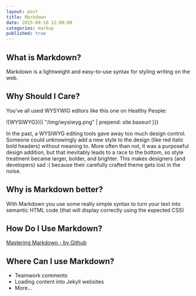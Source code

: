 ```yaml
---
layout: post
title: Markdown
date: 2015-09-16 12:00:00
categories: markup
published: true
---
```



What is Markdown?
-----------------

Markdown is a lightweight and easy-to-use syntax for styling writing on the web.

Why Should I Care?
------------------

You've all used WYSYWIG editors like this one on Healthy People:

![WYSIWYG]({{ "/img/wysiwyg.png" | prepend: site.baseurl }})

In the past, a WYSIWYG editing tools gave away too much design control. Someone could unknowingly add a new style to the design (like red italic bold headers) without meaning to. More often than not, it was a purposeful design addition, but that inevitably leads to a race to the bottom, so style treatment became larger, bolder, and brighter. This makes designers (and developers) sad :( because their carefully crafted theme gets lost in the noise.

Why is Markdown better?
-----------------------

With Markdown you use some really simple syntax to turn your text into semantic HTML code (that will display correctly using the expected CSS)

How Do I Use Markdown?
----------------------

[Mastering Markdown - by Github](https://guides.github.com/features/mastering-markdown/#examples)

Where Can I use Markdown?
-------------------------

  * Teamwork comments
  * Loading content into Jekyll websites
  * More...

